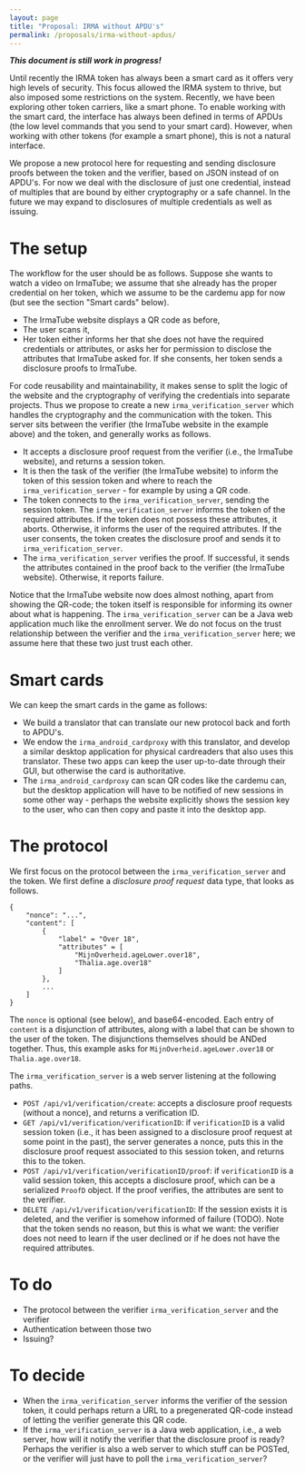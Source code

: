 ```yaml
---
layout: page
title: "Proposal: IRMA without APDU's"
permalink: /proposals/irma-without-apdus/
---
```

_**This document is still work in progress!**_


Until recently the IRMA token has always been a smart card as it offers very high levels of security. This focus allowed the IRMA system to thrive, but also imposed some restrictions on the system. Recently, we have been exploring other token carriers, like a smart phone. To enable working with the smart card, the interface has always been defined in terms of APDUs (the low level commands that you send to your smart card). However, when working with other tokens (for example a smart phone), this is not a natural interface.

We propose a new protocol here for requesting and sending disclosure proofs between the token and the verifier, based on JSON instead of on APDU's. For now we deal with the disclosure of just one credential, instead of multiples that are bound by either cryptography or a safe channel. In the future we may expand to disclosures of multiple credentials as well as issuing.

# The setup

The workflow for the user should be as follows. Suppose she wants to watch a video on IrmaTube; we assume that she already has the proper credential on her token, which we assume to be the cardemu app for now (but see the section "Smart cards" below).

* The IrmaTube website displays a QR code as before,
* The user scans it,
* Her token either informs her that she does not have the required credentials or attributes, or asks her for permission to disclose the attributes that IrmaTube asked for. If she consents, her token sends a disclosure proofs to IrmaTube.

For code reusability and maintainability, it makes sense to split the logic of the website and the cryptography of verifying the credentials into separate projects. Thus we propose to create a new `irma_verification_server` which handles the cryptography and the communication with the token. This server sits between the verifier (the IrmaTube website in the example above) and the token, and generally works as follows.

* It accepts a disclosure proof request from the verifier (i.e., the IrmaTube website), and returns a session token.
* It is then the task of the verifier (the IrmaTube website) to inform the token of this session token and where to reach the `irma_verification_server` - for example by using a QR code.
* The token connects to the `irma_verification_server`, sending the session token. The `irma_verification_server` informs the token of the required attributes. If the token does not possess these attributes, it aborts. Otherwise, it informs the user of the required attributes. If the user consents, the token creates the disclosure proof and sends it to `irma_verification_server`.
* The `irma_verification_server` verifies the proof. If successful, it sends the attributes contained in the proof back to the verifier (the IrmaTube website). Otherwise, it reports failure.

Notice that the IrmaTube website now does almost nothing, apart from showing the QR-code; the token itself is responsible for informing its owner about what is happening. The `irma_verification_server` can be a Java web application much like the enrollment server. We do not focus on the trust relationship between the verifier and the `irma_verification_server` here; we assume here that these two just trust each other.

# Smart cards

We can keep the smart cards in the game as follows:

* We build a translator that can translate our new protocol back and forth to APDU's.
* We endow the `irma_android_cardproxy` with this translator, and develop a similar desktop application for physical cardreaders that also uses this translator. These two apps can keep the user up-to-date through their GUI, but otherwise the card is authoritative.
* The `irma_android_cardproxy` can scan QR codes like the cardemu can, but the desktop application will have to be notified of new sessions in some other way - perhaps the website explicitly shows the session key to the user, who can then copy and paste it into the desktop app.

# The protocol

We first focus on the protocol between the `irma_verification_server` and the token. We first define a _disclosure proof request_ data type, that looks as follows.

```
{
    "nonce": "...",
    "content": [
        {
            "label" = "Over 18",
            "attributes" = [
                "MijnOverheid.ageLower.over18",
                "Thalia.age.over18"
            ]
        },
        ...
    ]
}
```

The `nonce` is optional (see below), and base64-encoded. Each entry of `content` is a disjunction of attributes, along with a label that can be shown to the user of the token. The disjunctions themselves should be ANDed together. Thus, this example asks for `MijnOverheid.ageLower.over18` or `Thalia.age.over18`.


The `irma_verification_server` is a web server listening at the following paths.

* `POST /api/v1/verification/create`: accepts a disclosure proof requests (without a nonce), and returns a verification ID.
* `GET /api/v1/verification/verificationID`: if `verificationID` is a valid session token (i.e., it has been assigned to a disclosure proof request at some point in the past), the server generates a nonce, puts this in the disclosure proof request associated to this session token, and returns this to the token.
*  `POST /api/v1/verification/verificationID/proof`: if `verificationID` is a valid session token, this accepts a disclosure proof, which can be a serialized `ProofD` object. If the proof verifies, the attributes are sent to the verifier.
*  `DELETE /api/v1/verification/verificationID`: If the session exists it is deleted, and the verifier is somehow informed of failure (TODO). Note that the token sends no reason, but this is what we want: the verifier does not need to learn if the user declined or if he does not have the required attributes.

# To do

* The protocol between the verifier `irma_verification_server` and the verifier
* Authentication between those two
* Issuing?

# To decide

* When the `irma_verification_server` informs the verifier of the session token, it could perhaps return a URL to a pregenerated QR-code instead of letting the verifier generate this QR code.
* If the `irma_verification_server` is a Java web application, i.e., a web server, how will it notify the verifier that the disclosure proof is ready? Perhaps the verifier is also a web server to which stuff can be POSTed, or the verifier will just have to poll the `irma_verification_server`?
